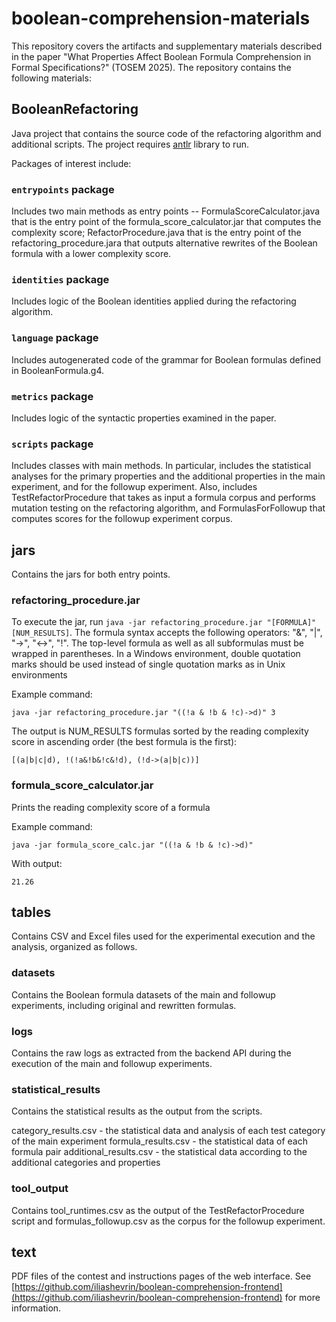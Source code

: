# boolean-comprehension-materials
This repository covers the artifacts and supplementary materials described in the paper "What Properties Affect Boolean Formula Comprehension in Formal Specifications?" (TOSEM 2025). The repository contains the following materials:
## BooleanRefactoring
Java project that contains the source code of the refactoring algorithm and additional scripts. The project requires [antlr](https://www.antlr.org/download.html) library to run.

Packages of interest include:
### `entrypoints` package
Includes two main methods as entry points -- FormulaScoreCalculator.java that is the entry point of the formula_score_calculator.jar that computes the complexity score; RefactorProcedure.java that is the entry point of the refactoring_procedure.jara that outputs alternative rewrites of the Boolean formula with a lower complexity score.
### `identities` package
Includes logic of the Boolean identities applied during the refactoring algorithm.
### `language` package
Includes autogenerated code of the grammar for Boolean formulas defined in BooleanFormula.g4.
### `metrics` package
Includes logic of the syntactic properties examined in the paper.
### `scripts` package
Includes classes with main methods. In particular, includes the statistical analyses for the primary properties and the additional properties in the main experiment, and for the followup experiment. Also, includes TestRefactorProcedure that takes as input a formula corpus and performs mutation testing on the refactoring algorithm, and FormulasForFollowup that computes scores for the followup experiment corpus.

## jars
Contains the jars for both entry points.

### refactoring_procedure.jar

To execute the jar, run `java -jar refactoring_procedure.jar "[FORMULA]" [NUM_RESULTS]`. The formula syntax accepts the following operators: "&", "|", "->", "<->", "!". The top-level formula as well as all subformulas must be wrapped in parentheses. In a Windows environment, double quotation marks should be used instead of single quotation marks as in Unix environments

Example command:

`java -jar refactoring_procedure.jar "((!a & !b & !c)->d)" 3`

The output is NUM_RESULTS formulas sorted by the reading complexity score in ascending order (the best formula is the first):

`[(a|b|c|d), !(!a&!b&!c&!d), (!d->(a|b|c))]`

### formula_score_calculator.jar

Prints the reading complexity score of a formula

Example command:

`java -jar formula_score_calc.jar "((!a & !b & !c)->d)"`

With output:

`21.26`

## tables
Contains CSV and Excel files used for the experimental execution and the analysis, organized as follows.
### datasets
Contains the Boolean formula datasets of the main and followup experiments, including original and rewritten formulas.
### logs
Contains the raw logs as extracted from the backend API during the execution of the main and followup experiments.
### statistical_results
Contains the statistical results as the output from the scripts.

category_results.csv - the statistical data and analysis of each test category of the main experiment
formula_results.csv - the statistical data of each formula pair
additional_results.csv - the statistical data according to the additional categories and properties
### tool_output
Contains tool_runtimes.csv as the output of the TestRefactorProcedure script and formulas_followup.csv as the corpus for the followup experiment.
## text
PDF files of the contest and instructions pages of the web interface. See [https://github.com/iliashevrin/boolean-comprehension-frontend](https://github.com/iliashevrin/boolean-comprehension-frontend) for more information.
